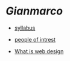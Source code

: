 # *Gianmarco*
* [ syllabus ](https://github.com/lozangia000/lozangia000/blob/master/IB-MYP-Syllabus.md)

* [ people of intrest ](https://github.com/lozangia000/lozangia000/blob/master/people%20of%20intrest.md)

* [ What is web design ](https://github.com/lozangia000/lozangia000/blob/master/what%20is%20web%20design%3F.md)
